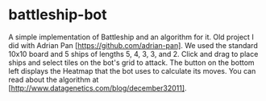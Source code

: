 # battleship-bot
  A simple implementation of Battleship and an algorithm for it. Old project I did with Adrian Pan [https://github.com/adrian-pan]. 
We used the standard 10x10 board and 5 ships of lengths 5, 4, 3, 3, and 2. Click and drag to place ships and select tiles on the bot's grid to attack. The button on the bottom left displays the Heatmap that the bot uses to calculate its moves. You can read about the algorithm at [http://www.datagenetics.com/blog/december32011]. 
